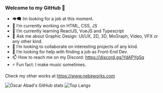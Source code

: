 ### Welcome to my GitHub 👋

<!--
**N3BB3Z4R/N3BB3Z4R** is a ✨ _special_ ✨ repository because its `README.md` (this file) appears on your GitHub profile.

Here are some ideas to get you started:
-->
- 👁️‍🗨️ Im looking for a job at this moment.
- 🔭 I’m currently working on HTML, CSS, JS
- 🌱 I’m currently learning ReactJS, VueJS and Typescript
- 💬 Ask me about Graphic Design: UI/UX, 2D, 3D, MoGraph, Video, VFX or any other kind.
- 👯 I’m looking to collaborate on interesting projects of any kind.
- 🤔 I’m looking for help with finding a job as Front-End Dev.
- 📫 How to reach me on my Discord: https://discord.gg/YdAPYgSq
- ⚡ Fun fact: I make music sometimes.

Check my other works at https://www.nebeworks.com

![Óscar Abad's GitHub stats](https://github-readme-stats.vercel.app/api?username=N3BB3Z4R&show_icons=true&theme=onedark&count_private=true)
![Top Langs](https://github-readme-stats.vercel.app/api/top-langs/?username=N3BB3Z4R&layout=compact&theme=onedark)
